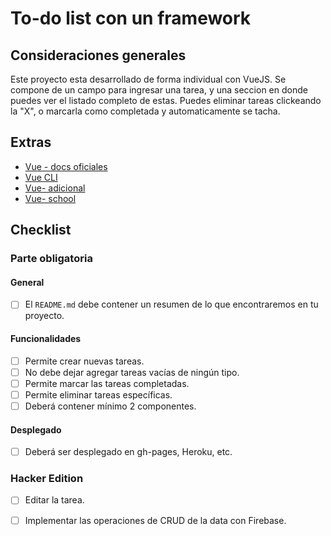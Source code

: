 # To-do list con un framework

## Consideraciones generales

Este proyecto esta desarrollado de forma individual con VueJS.
Se compone de un campo para ingresar una tarea, y una seccion en donde puedes 
ver el listado completo de estas.
Puedes eliminar tareas clickeando la "X",
o marcarla como completada y automaticamente se tacha.

## Extras 
* [Vue - docs oficiales](https://vuejs.org/)
* [Vue CLI](https://cli.vuejs.org/)
* [Vue- adicional](https://scotch.io/search?q=vue)
* [Vue- school](https://vueschool.io/)


## Checklist

### Parte obligatoria

#### General

* [ ] El `README.md` debe contener un resumen de lo que encontraremos en tu 
proyecto.

#### Funcionalidades

* [ ] Permite crear nuevas tareas.
* [ ] No debe dejar agregar tareas vacías de ningún tipo.
* [ ] Permite marcar las tareas completadas.
* [ ] Permite eliminar tareas específicas.
* [ ] Deberá contener mínimo 2 componentes.

#### Desplegado

* [ ] Deberá ser desplegado en gh-pages, Heroku, etc.

### Hacker Edition

* [ ] Editar la tarea.
* [ ] Implementar las operaciones de CRUD de la data con Firebase.



